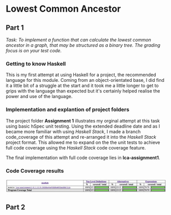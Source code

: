 <h1> Lowest Common Ancestor </h1>

<h2> Part 1 </h2>

*Task: To implement a function that can calculate the lowest common ancestor in a graph, that may be structured as a binary tree. The grading focus is on your test code.*

<h3> Getting to know Haskell </h3>
This is my first attempt at using Haskell for a project, the recommended language for this module. Coming from an object-orientated base, I did find it a little bit of a struggle at the start and it took me a little longer to get to grips with the language than expected but it's certainly helped realise the power and use of the language.

<h3> Implementation and explantion of project folders </h3>

The project folder **Assignment 1** illustrates my orginal attempt at this task using basic hSpec unit testing. Using the extended deadline date and as I became more familiar with using *Haskell Stack*, I made a branch code_coverage of this attempt and re-arranged it into the *Haskell Stack* project format. This allowed me to expand on the the unit tests to achieve full code coverage using the *Haskell Stack* code coverage feature. 

The final implementation with full code coverage lies in **lca-assignment1**.

<h3> Code Coverage results </h3>

![Screenshot of Code Coverage](https://github.com/leecampbell25/CS3012/blob/master/LCA/Screen%20Shot%202018-10-20%20at%2018.18.25.png)

<h2> Part 2 </h2>



